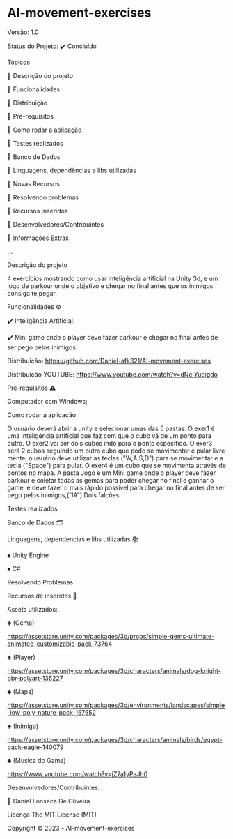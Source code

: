 # AI-movement-exercises

 Versão: 1.0

Status do Projeto: ✔️ Concluído

Tópicos

🔹 Descrição do projeto

🔹 Funcionalidades

🔹 Distribuição

🔹 Pré-requisitos

🔹 Como rodar a aplicação

🔹 Testes realizados

🔹 Banco de Dados

🔹 Linguagens, dependências e libs utilizadas

🔹 Novas Recursos

🔹 Resolvendo problemas

🔹 Recursos inseridos

🔹 Desenvolvedores/Contribuintes

🔹 Informações Extras

...

Descrição do projeto

4 exercícios mostrando como usar inteligência artificial na Unity 3d, e um jogo de parkour onde o objetivo e chegar no final antes que os inimigos consiga te pegar.

Funcionalidades ⚙️

✔️ Inteligência Artificial.

✔️ Mini game onde o player deve fazer parkour e chegar no final antes de ser pego pelos inimigos.

Distribuição: https://github.com/Daniel-afk321/AI-movement-exercises

Distribuição YOUTUBE: https://www.youtube.com/watch?v=dNcIYuoigdo

Pré-requisitos ⚠️

Computador com Windows;

Como rodar a aplicação:

O usuário deverá abrir a unity e selecionar umas das 5 pastas. O exer1 é uma inteligência artificial que faz com que o cubo vá de um ponto para outro. O exer2 vai ser dois cubos indo para o ponto especifico. O exer3 será 2 cubos seguindo um outro cubo que pode se movimentar e pular livre mente, o usuário deve utilizar as teclas ("W,A,S,D") para se movimentar e a tecla ("Space") para pular. O exer4 é um cubo que se movimenta através de pontos no mapa. A pasta Jogo é um Mini game onde o player deve fazer parkour e coletar todas as gemas para poder chegar no final e ganhar o game, e deve fazer o mais rápido possível para chegar no final antes de ser pego pelos inimigos,("IA") Dois falcões.

Testes realizados

Banco de Dados 🗂️

Linguagens, dependencias e libs utilizadas 📚 

♠ Unity Engine

♠ C#

Resolvendo Problemas

Recursos de inseridos 🧰

Assets utilizados:

♣ (Gema)

https://assetstore.unity.com/packages/3d/props/simple-gems-ultimate-animated-customizable-pack-73764

♣ (Player)

https://assetstore.unity.com/packages/3d/characters/animals/dog-knight-pbr-polyart-135227

♣ (Mapa)

https://assetstore.unity.com/packages/3d/environments/landscapes/simple-low-poly-nature-pack-157552

♣ (Inimigo)

https://assetstore.unity.com/packages/3d/characters/animals/birds/egypt-pack-eagle-140079

♣ (Musica do Game)

https://www.youtube.com/watch?v=jZ7a1yPaJh0

Desenvolvedores/Contribuintes:

🔹 Daniel Fonseca De Oliveira

Licença The MIT License (MIT)

Copyright ©️ 2023 - AI-movement-exercises

